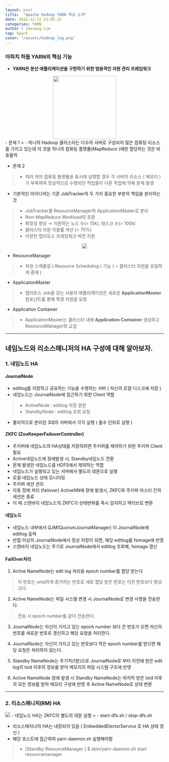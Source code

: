 ```yaml
---
layout: post
title:  "Apache Hadoop YARN 핵심 소개"
date: 2016-12-22 13:05:12
categories: YARN
author : Jaesang Lim
tag: Spark
cover: "/assets/hadoop_log.png"
---
```


### 아파치 하둡 YARN의 핵심 기능

- **YARN은 분산 애플리케이션을 구현하기 위한 범용적인 자원 관리 프레임워크** 
<center>
<img src="https://user-images.githubusercontent.com/12586821/47787348-07a34f00-dd52-11e8-9593-c0281914a071.png" height=200/>
</center>
- 문제 1 
 > - 하나의 Hadoop 클러스터는 다수의 서버로 구성되어 많은 컴퓨팅 리소스를 가지고 있는데 이 것을 하나의 컴퓨팅 플랫폼(MapReduce )에만 할당하는 것은 비효율적

- 문제 2 
 > - 여러 개의 컴퓨팅 플랫폼을 동시에 실행할 경우 각 서버의 리소스 ( 메모리 )가 부족하여 정상적으로 수행되던 작업들이 다른 작업에 의해 문제 발생 

- 기본적인 아이디어는 기존 JobTracker의 두 가지 중요한 부분의 책임을 분리하는 것
> - JobTracker를 ResourceManager와 ApplicationMaster로 분리
> - Non-MapReduce Workload의 호환
> - 확장성 향상 → 지원하는 노드 수(> 10k), 태스크 수(> 100k)
> - 클러스터 자원 이용률 개선 (> 70%)
> - 다양한 맵리듀스 프레임워크 버전 지원

<center>
<img src="https://user-images.githubusercontent.com/12586821/47787350-07a34f00-dd52-11e8-8179-4ef9a75667dc.PNG"/>
</center>

- ResourceManager
 > - 자원 스케줄링 ( Resource Scheduling ) 기능 ( = 클러스터 자원을 유일하게 중재 )

- ApplicationMaster
> - 맵리듀스 Job을 갖는 사용자 애플리케이션은 새로운 **ApplicationMaster** 컴포넌트를 통해 특정 자원을 요청

- Application Container
> - ApplicationMaster는 클러스터 내에 **Application Container** 생성하고 ResourceManager와 교섭

<hr/>



## 네임노드와 리소스매니저의 HA 구성에 대해 알아보자. 

### 1. 네임노드 HA

#### JournalNode
- editlog를 저장하고 공유하는 기능을 수행하는 서버 ( 자신의 로컬 디스크에 저장 ) 
- 네임노드는 JournalNode에 접근하기 위한 Client 역할
>  - ActiveNode :  editlog 저장 권한
>  - StandbyNode : editlog 조회 요청
- 물리적으로 분리된 3대의 서버에서 각각 실행 (  홀수 단위로 실행 ) 

#### ZKFC (ZooKeeperFailoverController)

- 주키퍼에 네임노드의 HA상태를 저장하려면 주키퍼를 제어하기 위한 주키퍼 Client 필요
- Active네임노드에 장애발생 시, Standby네임노드 전환
- 문제 발생한 네임노드를 HDFS에서 제외하는 역할
- 네임노드가 실행되고 있는 서버에서 별도의 데몬으로 실행
- 로컬 네임노드 상태 모니터링
- 주키퍼 세션 관리
- 자동 장애 처리 (failover) ActiveNN에 장애 발생시, ZKFC와 주키퍼 마스터 간의 세션은 종료 
- 이 때 스탠바이 네임노드의 ZKFC가 상태변화를 즉시 감지하고 액티브로 변환 

#### 네임노드 
 - 네임노드 내부에서 QJM(QuorumJournalManager) 이 JournalNode에 editlog 출력
 - 반절 이상의 JournalNode에서 정상 저장이 되면, 해당 editlog를 fsimage에 반영
 - 스탠바이 네임노드는 주기로 JournalNode에서 editlog 조회해, fsimage 갱신



#### FailOver처리 
1. Active NameNode는 edit log 처리용 epoch number를 할당 받는다
 > 이 번호는 uniq하게 증가하는 번호로 새로 할당 받은 번호는 이전 번호보다 항상 크다.

2. Active NameNode는 파일 시스템 변경 시 JournalNode로 변경 사항을 전송한다.
 > 전송 시 epoch number를 같이 전송한다.

3. JournalNode는 자신이 가지고 있는 epoch number 보다 큰 번호가 오면 자신의 번호를 새로운 번호로 갱신하고 해당 요청을 처리한다.

4. JournalNode는 자신이 가지고 있는 번호보다 작은 epoch number를 받으면 해당 요청은 처리하지 않는다.

5. Standby NameNode는 주기적(1분)으로 JournalNode로 부터 이전에 받은 edit log의 txid 이후의 정보를 받아 메모리의 파일 시스템 구조에 반영

6. Active NameNode 장애 발생 시 Standby NameNode는 마지막 받은 txid 이후의 모든 정보를 받아 메모리 구성에 반영 후 Active NameNode로 상태 변환


<hr/>

### 2. 리소스매니저(RM) HA

<img src="https://user-images.githubusercontent.com/12586821/47787351-07a34f00-dd52-11e8-98cb-d9610dd9e775.PNG" />
- 네임노드 HA는 ZKFC의 별도의 데몬 실행  
> - start-dfs.sh / stop-dfs.sh


- 리소스매지너의 HA는 내장되어 있음 ( EmbeddedElectorService 로 HA 상태 갱신 ) 
- 해당 호스트에 접근하여 yarn-daemon.sh 실행해야함
> - [Standby ResourceManager ] $ sbin/yarn-daemon.sh start resourcemanager



